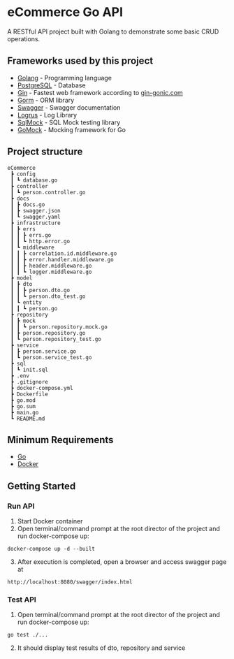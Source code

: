 # eCommerce Go API

A RESTful API project built with Golang to demonstrate some basic CRUD operations.

## Frameworks used by this project

- [Golang](https://go.dev/) - Programming language
- [PostgreSQL](https://www.postgresql.org/) - Database
- [Gin](https://pkg.go.dev/github.com/gin-gonic/gin) - Fastest web framework according to [gin-gonic.com](https://gin-gonic.com/docs/benchmarks)
- [Gorm](https://gorm.io/) - ORM library
- [Swagger](https://github.com/swaggo/gin-swagger) - Swagger documentation
- [Logrus](https://github.com/sirupsen/logrus) - Log Library
- [SqlMock](https://github.com/DATA-DOG/go-sqlmock) - SQL Mock testing library
- [GoMock](https://github.com/golang/mock) - Mocking framework for Go

## Project structure

```
eCommerce
 ┣ config
 ┃ ┗ database.go
 ┣ controller
 ┃ ┗ person.controller.go
 ┣ docs
 ┃ ┣ docs.go
 ┃ ┣ swagger.json
 ┃ ┗ swagger.yaml
 ┣ infrastructure
 ┃ ┣ errs
 ┃ ┃ ┣ errs.go
 ┃ ┃ ┗ http.error.go
 ┃ ┗ middleware
 ┃ ┃ ┣ correlation.id.middleware.go
 ┃ ┃ ┣ error.handler.middleware.go
 ┃ ┃ ┣ header.middleware.go
 ┃ ┃ ┗ logger.middleware.go
 ┣ model
 ┃ ┣ dto
 ┃ ┃ ┣ person.dto.go
 ┃ ┃ ┗ person.dto_test.go
 ┃ ┗ entity
 ┃ ┃ ┗ person.go
 ┣ repository
 ┃ ┣ mock
 ┃ ┃ ┗ person.repository.mock.go
 ┃ ┣ person.repository.go
 ┃ ┗ person.repository_test.go
 ┣ service
 ┃ ┣ person.service.go
 ┃ ┗ person.service_test.go
 ┣ sql
 ┃ ┗ init.sql
 ┣ .env
 ┣ .gitignore
 ┣ docker-compose.yml
 ┣ Dockerfile
 ┣ go.mod
 ┣ go.sum
 ┣ main.go
 ┗ README.md
```

## Minimum Requirements

- [Go](https://go.dev/doc/install)
- [Docker](https://docs.docker.com/engine/install/)

## Getting Started

### Run API

1. Start Docker container
2. Open terminal/command prompt at the root director of the project and run docker-compose up:

```shell
docker-compose up -d --built
```
3. After execution is completed, open a browser and access swagger page at

```http
http://localhost:8080/swagger/index.html
```
### Test API

1. Open terminal/command prompt at the root director of the project and run docker-compose up:

```shell
go test ./...
```
2. It should display test results of dto, repository and service